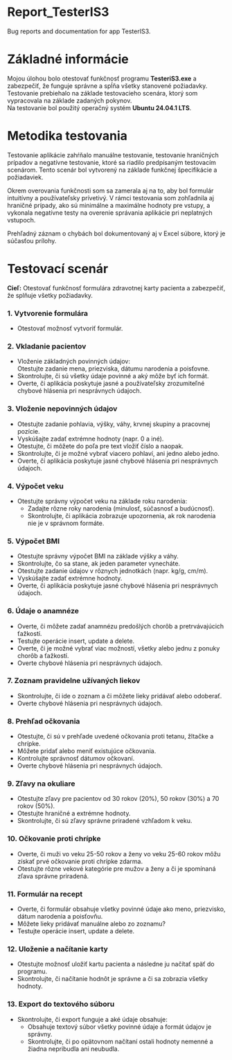 # Report_TesterIS3
Bug reports and documentation for app TesterIS3.
# Základné informácie

Mojou úlohou bolo otestovať funkčnosť programu **TesteriS3.exe** a zabezpečiť, že funguje správne a spĺňa všetky stanovené požiadavky. Testovanie prebiehalo na základe testovacieho scenára, ktorý som vypracovala na základe zadaných pokynov.  
Na testovanie bol použitý operačný systém **Ubuntu 24.04.1 LTS**.

# Metodika testovania

Testovanie aplikácie zahŕňalo manuálne testovanie, testovanie hraničných prípadov a negatívne testovanie, ktoré sa riadilo predpísaným testovacím scenárom. Tento scenár bol vytvorený na základe funkčnej špecifikácie a požiadaviek.  

Okrem overovania funkčnosti som sa zamerala aj na to, aby bol formulár intuitívny a používateľsky prívetivý. V rámci testovania som zohľadnila aj hraničné prípady, ako sú minimálne a maximálne hodnoty pre vstupy, a vykonala negatívne testy na overenie správania aplikácie pri neplatných vstupoch.  

Prehľadný záznam o chybách bol dokumentovaný aj v Excel súbore, ktorý je súčasťou prílohy.
# Testovací scenár

**Cieľ:** Otestovať funkčnosť formulára zdravotnej karty pacienta a zabezpečiť, že splňuje všetky požiadavky.

### 1. Vytvorenie formulára
- Otestovať možnosť vytvoriť formulár.

### 2. Vkladanie pacientov
- Vloženie základných povinných údajov:  
  Otestujte zadanie mena, priezviska, dátumu narodenia a poisťovne.
- Skontrolujte, či sú všetky údaje povinné a aký môže byť ich formát.
- Overte, či aplikácia poskytuje jasné a používateľsky zrozumiteľné chybové hlásenia pri nesprávnych údajoch.

### 3. Vloženie nepovinných údajov
- Otestujte zadanie pohlavia, výšky, váhy, krvnej skupiny a pracovnej pozície.
- Vyskúšajte zadať extrémne hodnoty (napr. 0 a iné).
- Otestujte, či môžete do poľa pre text vložiť číslo a naopak.
- Skontrolujte, či je možné vybrať viacero pohlaví, ani jedno alebo jedno.
- Overte, či aplikácia poskytuje jasné chybové hlásenia pri nesprávnych údajoch.

### 4. Výpočet veku
- Otestujte správny výpočet veku na základe roku narodenia:
  - Zadajte rôzne roky narodenia (minulosť, súčasnosť a budúcnosť).
  - Skontrolujte, či aplikácia zobrazuje upozornenia, ak rok narodenia nie je v správnom formáte.

### 5. Výpočet BMI
- Otestujte správny výpočet BMI na základe výšky a váhy.
- Skontrolujte, čo sa stane, ak jeden parameter vynecháte.
- Otestujte zadanie údajov v rôznych jednotkách (napr. kg/g, cm/m).
- Vyskúšajte zadať extrémne hodnoty.
- Overte, či aplikácia poskytuje jasné chybové hlásenia pri nesprávnych údajoch.

### 6. Údaje o anamnéze
- Overte, či môžete zadať anamnézu predošlých chorôb a pretrvávajúcich ťažkostí.
- Testujte operácie insert, update a delete.
- Overte, či je možné vybrať viac možností, všetky alebo jednu z ponuky chorôb a ťažkostí.
- Overte chybové hlásenia pri nesprávnych údajoch.

### 7. Zoznam pravidelne užívaných liekov
- Skontrolujte, či ide o zoznam a či môžete lieky pridávať alebo odoberať.
- Overte chybové hlásenia pri nesprávnych údajoch.

### 8. Prehľad očkovania
- Otestujte, či sú v prehľade uvedené očkovania proti tetanu, žltačke a chrípke.
- Môžete pridať alebo meniť existujúce očkovania.
- Kontrolujte správnosť dátumov očkovaní.
- Overte chybové hlásenia pri nesprávnych údajoch.

### 9. Zľavy na okuliare
- Otestujte zľavy pre pacientov od 30 rokov (20%), 50 rokov (30%) a 70 rokov (50%).
- Otestujte hraničné a extrémne hodnoty.
- Skontrolujte, či sú zľavy správne priradené vzhľadom k veku.

### 10. Očkovanie proti chrípke
- Overte, či muži vo veku 25-50 rokov a ženy vo veku 25-60 rokov môžu získať prvé očkovanie proti chrípke zdarma.
- Otestujte rôzne vekové kategórie pre mužov a ženy a či je spomínaná zľava správne priradená.

### 11. Formulár na recept
- Overte, či formulár obsahuje všetky povinné údaje ako meno, priezvisko, dátum narodenia a poisťovňu.
- Môžete lieky pridávať manuálne alebo zo zoznamu?
- Testujte operácie insert, update a delete.

### 12. Uloženie a načítanie karty
- Otestujte možnosť uložiť kartu pacienta a následne ju načítať späť do programu.
- Skontrolujte, či načítanie hodnôt je správne a či sa zobrazia všetky hodnoty.

### 13. Export do textového súboru
- Skontrolujte, či export funguje a aké údaje obsahuje:
  - Obsahuje textový súbor všetky povinné údaje a formát údajov je správny.
  - Skontrolujte, či po opätovnom načítaní ostali hodnoty nemenné a žiadna nepribudla ani neubudla.

